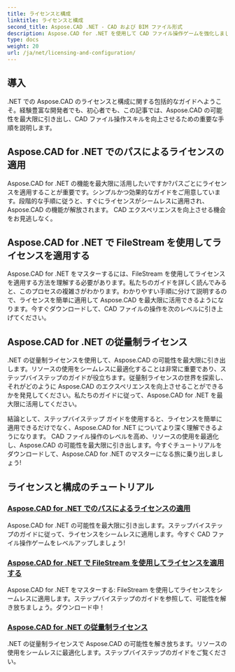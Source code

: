 ```yaml
---
title: ライセンスと構成
linktitle: ライセンスと構成
second_title: Aspose.CAD .NET - CAD および BIM ファイル形式
description: Aspose.CAD for .NET を使用して CAD ファイル操作ゲームを強化しましょう! FileStream を使用するか、ステップバイステップのチュートリアルを使用してパスによってライセンスをシームレスに適用します。
type: docs
weight: 20
url: /ja/net/licensing-and-configuration/
---
```


## 導入

.NET での Aspose.CAD のライセンスと構成に関する包括的なガイドへようこそ。経験豊富な開発者でも、初心者でも、この記事では、Aspose.CAD の可能性を最大限に引き出し、CAD ファイル操作スキルを向上させるための重要な手順を説明します。

## Aspose.CAD for .NET でのパスによるライセンスの適用

Aspose.CAD for .NET の機能を最大限に活用したいですか?パスごとにライセンスを適用することが重要です。シンプルかつ効果的なガイドをご用意しています。段階的な手順に従うと、すぐにライセンスがシームレスに適用され、Aspose.CAD の機能が解放されます。 CAD エクスペリエンスを向上させる機会をお見逃しなく。

## Aspose.CAD for .NET で FileStream を使用してライセンスを適用する

Aspose.CAD for .NET をマスターするには、FileStream を使用してライセンスを適用する方法を理解する必要があります。私たちのガイドを詳しく読んでみると、このプロセスの複雑さがわかります。わかりやすい手順に分けて説明するので、ライセンスを簡単に適用して Aspose.CAD を最大限に活用できるようになります。今すぐダウンロードして、CAD ファイルの操作を次のレベルに引き上げてください。

## Aspose.CAD for .NET の従量制ライセンス

.NET の従量制ライセンスを使用して、Aspose.CAD の可能性を最大限に引き出します。リソースの使用をシームレスに最適化することは非常に重要であり、ステップバイステップのガイドが役立ちます。従量制ライセンスの世界を探索し、それがどのように Aspose.CAD のエクスペリエンスを向上させることができるかを発見してください。私たちのガイドに従って、Aspose.CAD for .NET を最大限に活用してください。

結論として、ステップバイステップ ガイドを使用すると、ライセンスを簡単に適用できるだけでなく、Aspose.CAD for .NET についてより深く理解できるようになります。 CAD ファイル操作のレベルを高め、リソースの使用を最適化し、Aspose.CAD の可能性を最大限に引き出します。今すぐチュートリアルをダウンロードして、Aspose.CAD for .NET のマスターになる旅に乗り出しましょう!
## ライセンスと構成のチュートリアル
### [Aspose.CAD for .NET でのパスによるライセンスの適用](./apply-license-by-path/)
 Aspose.CAD for .NET の可能性を最大限に引き出します。ステップバイステップのガイドに従って、ライセンスをシームレスに適用します。今すぐ CAD ファイル操作ゲームをレベルアップしましょう!
### [Aspose.CAD for .NET で FileStream を使用してライセンスを適用する](./apply-license-using-filestream/)
Aspose.CAD for .NET をマスターする: FileStream を使用してライセンスをシームレスに適用します。ステップバイステップのガイドを参照して、可能性を解き放ちましょう。ダウンロード中！
### [Aspose.CAD for .NET の従量制ライセンス](./metered-licensing/)
.NET の従量制ライセンスで Aspose.CAD の可能性を解き放ちます。リソースの使用をシームレスに最適化します。ステップバイステップのガイドをご覧ください。
